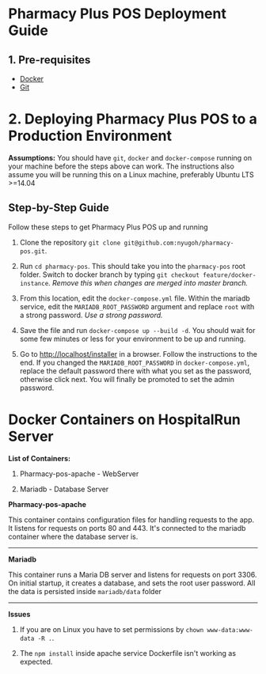 **Pharmacy Plus POS Deployment Guide**
==============================

## **1. Pre-requisites**

* [Docker](https://www.docker.com/)
* [Git](https://git-scm.com/)


# **2. Deploying Pharmacy Plus POS to a Production Environment**

**Assumptions:** You should have `git`, `docker` and `docker-compose` running on your machine before the steps above can work. The instructions also assume you will be running this on a Linux machine, preferably Ubuntu LTS >=14.04

## **Step-by-Step Guide**

Follow these steps to get Pharmacy Plus POS up and running

1. Clone the repository  `git clone git@github.com:nyugoh/pharmacy-pos.git`.

2. Run `cd pharmacy-pos`. This should take you into the `pharmacy-pos` root folder. Switch to docker branch by typing `git checkout feature/docker-instance`. *Remove this when changes are merged into master branch.*

3. From this location, edit the `docker-compose.yml` file. Within the mariadb service, edit the `MARIADB_ROOT_PASSWORD` argument and replace `root` with a strong password. *Use a strong password.*

4. Save the file and run `docker-compose up --build -d`. You should wait for some few minutes or less for your environment to be up and running.

5. Go to [http://localhost/installer](http://localhost/installer) in a browser. Follow the instructions to the end. If you changed the `MARIADB_ROOT_PASSWORD` in `docker-compose.yml`, replace the default password there with what you set as the password, otherwise click next. You will finally be promoted to set the admin password.


# **Docker Containers on HospitalRun Server**

**List of Containers:**

1. Pharmacy-pos-apache - WebServer

2. Mariadb - Database Server



**Pharmacy-pos-apache**

This container contains configuration files for handling requests to the app. It listens for requests on ports 80 and 443. It's connected to the mariadb container where the database server is.

* * *


**Mariadb**

This container runs a Maria DB server and listens for requests on port 3306. On initial startup, it creates a database, and sets the root user password. All the data is persisted inside `mariadb/data` folder

* * *

**Issues**

1. If you are on Linux you have to set permissions by `chown www-data:www-data -R .`.

2. The `npm install` inside apache service Dockerfile isn't working as expected.

